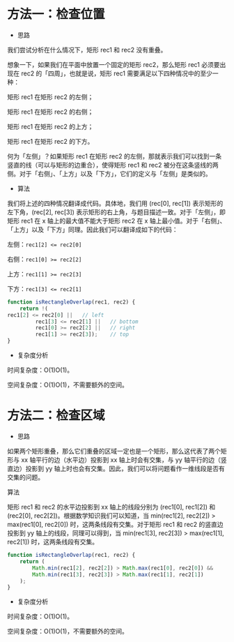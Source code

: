 # 方法一：检查位置

- 思路

我们尝试分析在什么情况下，矩形 rec1 和 rec2 没有重叠。

想象一下，如果我们在平面中放置一个固定的矩形 rec2，那么矩形 rec1 必须要出现在 rec2 的「四周」，也就是说，矩形 rec1 需要满足以下四种情况中的至少一种：

矩形 rec1 在矩形 rec2 的左侧；

矩形 rec1 在矩形 rec2 的右侧；

矩形 rec1 在矩形 rec2 的上方；

矩形 rec1 在矩形 rec2 的下方。

何为「左侧」？如果矩形 rec1 在矩形 rec2 的左侧，那就表示我们可以找到一条竖直的线（可以与矩形的边重合），使得矩形 rec1 和 rec2 被分在这条竖线的两侧。对于「右侧」、「上方」以及「下方」，它们的定义与「左侧」是类似的。

- 算法

我们将上述的四种情况翻译成代码。具体地，我们用 (rec[0], rec[1]) 表示矩形的左下角，(rec[2], rec[3]) 表示矩形的右上角，与题目描述一致。对于「左侧」，即矩形 rec1 在 x 轴上的最大值不能大于矩形 rec2 在 x 轴上最小值。对于「右侧」、「上方」以及「下方」同理。因此我们可以翻译成如下的代码：

左侧：`rec1[2] <= rec2[0]`

右侧：`rec1[0] >= rec2[2]`

上方：`rec1[1] >= rec2[3]`

下方：`rec1[3] <= rec2[1]`

```javascript
function isRectangleOverlap(rec1, rec2) {
    return !(
rec1[2] <= rec2[0] ||   // left
         rec1[3] <= rec2[1] ||   // bottom
         rec1[0] >= rec2[2] ||   // right
         rec1[1] >= rec2[3]);    // top
}
```

- 复杂度分析

时间复杂度：O(1)O(1)。

空间复杂度：O(1)O(1)，不需要额外的空间。

# 方法二：检查区域

- 思路

如果两个矩形重叠，那么它们重叠的区域一定也是一个矩形，那么这代表了两个矩形与 xx 轴平行的边（水平边）投影到 xx 轴上时会有交集，与 yy 轴平行的边（竖直边）投影到 yy 轴上时也会有交集。因此，我们可以将问题看作一维线段是否有交集的问题。

算法

矩形 rec1 和 rec2 的水平边投影到 xx 轴上的线段分别为 (rec1[0], rec1[2]) 和 (rec2[0], rec2[2])。根据数学知识我们可以知道，当 min(rec1[2], rec2[2]) > max(rec1[0], rec2[0]) 时，这两条线段有交集。对于矩形 rec1 和 rec2 的竖直边投影到 yy 轴上的线段，同理可以得到，当 min(rec1[3], rec2[3]) > max(rec1[1], rec2[1]) 时，这两条线段有交集。

```javascript
function isRectangleOverlap(rec1, rec2) {
    return (
        Math.min(rec1[2], rec2[2]) > Math.max(rec1[0], rec2[0]) &&
        Math.min(rec1[3], rec2[3]) > Math.max(rec1[1], rec2[1])
    );
}
```

- 复杂度分析

时间复杂度：O(1)O(1)。

空间复杂度：O(1)O(1)，不需要额外的空间。